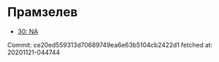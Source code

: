 # Прамзелев
- [30: NA](30.md)

Commit: ce20ed559313d70689749ea6e63b5104cb2422d1
 fetched at: 20201121-044744

